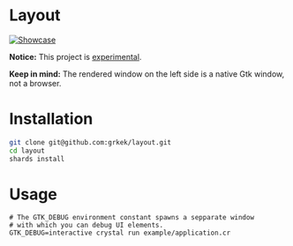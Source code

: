 # Layout

[![Showcase](https://s3.gifyu.com/images/layout.gif)](https://github.com/grkek/layout)

**Notice:** This project is <ins>experimental</ins>.

**Keep in mind:** The rendered window on the left side is a native Gtk window, not a browser.

# Installation

```bash
git clone git@github.com:grkek/layout.git
cd layout
shards install
```

# Usage

```
# The GTK_DEBUG environment constant spawns a sepparate window
# with which you can debug UI elements.
GTK_DEBUG=interactive crystal run example/application.cr
```
